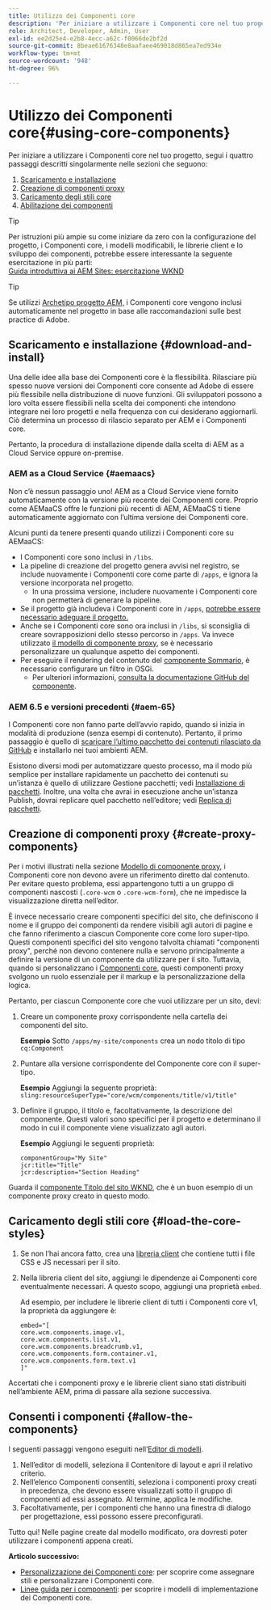 ```yaml
---
title: Utilizzo dei Componenti core
description: 'Per iniziare a utilizzare i Componenti core nel tuo progetto, segui questi tre passaggi: scarica e installa, crea componenti proxy, carica gli stili core e consenti i componenti sui tuoi modelli.'
role: Architect, Developer, Admin, User
exl-id: ee2d25e4-e2b8-4ecc-a62c-f0066de2bf2d
source-git-commit: 8beae61676340e8aafaee469018d865ea7ed934e
workflow-type: tm+mt
source-wordcount: '948'
ht-degree: 96%

---
```


# Utilizzo dei Componenti core{#using-core-components}

Per iniziare a utilizzare i Componenti core nel tuo progetto, segui i quattro passaggi descritti singolarmente nelle sezioni che seguono:

1. [Scaricamento e installazione](#download-and-install)
1. [Creazione di componenti proxy](#create-proxy-components)
1. [Caricamento degli stili core](#load-the-core-styles)
1. [Abilitazione dei componenti](#allow-the-components)

>[!TIP]
>
>Per istruzioni più ampie su come iniziare da zero con la configurazione del progetto, i Componenti core, i modelli modificabili, le librerie client e lo sviluppo dei componenti, potrebbe essere interessante la seguente esercitazione in più parti:\
>[Guida introduttiva ai AEM Sites: esercitazione WKND](https://experienceleague.adobe.com/docs/experience-manager-learn/getting-started-wknd-tutorial-develop/overview.html?lang=it)

>[!TIP]
>
>Se utilizzi [Archetipo progetto AEM,](/help/developing/archetype/overview.md) i Componenti core vengono inclusi automaticamente nel progetto in base alle raccomandazioni sulle best practice di Adobe.

## Scaricamento e installazione {#download-and-install}

Una delle idee alla base dei Componenti core è la flessibilità. Rilasciare più spesso nuove versioni dei Componenti core consente ad Adobe di essere più flessibile nella distribuzione di nuove funzioni. Gli sviluppatori possono a loro volta essere flessibili nella scelta dei componenti che intendono integrare nei loro progetti e nella frequenza con cui desiderano aggiornarli. Ciò determina un processo di rilascio separato per AEM e i Componenti core.

Pertanto, la procedura di installazione dipende dalla scelta di AEM as a Cloud Service oppure on-premise.

### AEM as a Cloud Service {#aemaacs}

Non c’è nessun passaggio uno! AEM as a Cloud Service viene fornito automaticamente con la versione più recente dei Componenti core. Proprio come AEMaaCS offre le funzioni più recenti di AEM, AEMaaCS ti tiene automaticamente aggiornato con l’ultima versione dei Componenti core.

Alcuni punti da tenere presenti quando utilizzi i Componenti core su AEMaaCS:

* I Componenti core sono inclusi in `/libs`.
* La pipeline di creazione del progetto genera avvisi nel registro, se include nuovamente i Componenti core come parte di `/apps`, e ignora la versione incorporata nel progetto.
   * In una prossima versione, includere nuovamente i Componenti core non permetterà di generare la pipeline.
* Se il progetto già includeva i Componenti core in `/apps`, [potrebbe essere necessario adeguare il progetto.](/help/developing/overview.md#via-aemaacs)
* Anche se i Componenti core sono ora inclusi in `/libs`, si sconsiglia di creare sovrapposizioni dello stesso percorso in `/apps`. Va invece utilizzato [il modello di componente proxy](/help/developing/guidelines.md#proxy-component-pattern), se è necessario personalizzare un qualunque aspetto dei componenti.
* Per eseguire il rendering del contenuto del [componente Sommario](/help/components/tableofcontents.md), è necessario configurare un filtro in OSGi.
   * Per ulteriori informazioni, [consulta la documentazione GitHub del componente](https://adobe.com/go/aem_cmp_tech_tableofcontents_v1_it).

### AEM 6.5 e versioni precedenti {#aem-65}

I Componenti core non fanno parte dell’avvio rapido, quando si inizia in modalità di produzione (senza esempi di contenuto). Pertanto, il primo passaggio è quello di [scaricare l’ultimo pacchetto dei contenuti rilasciato da GitHub](https://github.com/adobe/aem-core-wcm-components/releases/latest) e installarlo nei tuoi ambienti AEM.

Esistono diversi modi per automatizzare questo processo, ma il modo più semplice per installare rapidamente un pacchetto dei contenuti su un’istanza è quello di utilizzare Gestione pacchetti; vedi [Installazione di pacchetti](https://experienceleague.adobe.com/docs/experience-manager-65/administering/contentmanagement/package-manager.html?lang=it#installing-packages). Inoltre, una volta che avrai in esecuzione anche un’istanza Publish, dovrai replicare quel pacchetto nell’editore; vedi [Replica di pacchetti](https://experienceleague.adobe.com/docs/experience-manager-65/administering/contentmanagement/package-manager.html?lang=it#replicating-packages).

## Creazione di componenti proxy {#create-proxy-components}

Per i motivi illustrati nella sezione [Modello di componente proxy](/help/developing/guidelines.md#proxy-component-pattern), i Componenti core non devono avere un riferimento diretto dal contenuto. Per evitare questo problema, essi appartengono tutti a un gruppo di componenti nascosti (`.core-wcm` o `.core-wcm-form`), che ne impedisce la visualizzazione diretta nell’editor.

È invece necessario creare componenti specifici del sito, che definiscono il nome e il gruppo dei componenti da rendere visibili agli autori di pagine e che fanno riferimento a ciascun Componente core come loro super-tipo. Questi componenti specifici del sito vengono talvolta chiamati &quot;componenti proxy&quot;, perché non devono contenere nulla e servono principalmente a definire la versione di un componente da utilizzare per il sito. Tuttavia, quando si personalizzano i [Componenti core](/help/developing/customizing.md), questi componenti proxy svolgono un ruolo essenziale per il markup e la personalizzazione della logica.

Pertanto, per ciascun Componente core che vuoi utilizzare per un sito, devi:

1. Creare un componente proxy corrispondente nella cartella dei componenti del sito.

   **Esempio**
Sotto `/apps/my-site/components` crea un nodo titolo di tipo `cq:Component`

1. Puntare alla versione corrispondente del Componente core con il super-tipo.

   **Esempio**
Aggiungi la seguente proprietà:\
   `sling:resourceSuperType="core/wcm/components/title/v1/title"`

1. Definire il gruppo, il titolo e, facoltativamente, la descrizione del componente. Questi valori sono specifici per il progetto e determinano il modo in cui il componente viene visualizzato agli autori.

   **Esempio**
Aggiungi le seguenti proprietà:

   ```shell
   componentGroup="My Site"
   jcr:title="Title"  
   jcr:description="Section Heading"
   ```

Guarda il [componente Titolo del sito WKND](https://github.com/adobe/aem-guides-wknd/blob/master/ui.apps/src/main/content/jcr_root/apps/wknd/components/title/.content.xml), che è un buon esempio di un componente proxy creato in questo modo.

## Caricamento degli stili core {#load-the-core-styles}

1. Se non l’hai ancora fatto, crea una [libreria client](https://experienceleague.adobe.com/docs/experience-manager-cloud-service/implementing/developing/full-stack/clientlibs.html?lang=it) che contiene tutti i file CSS e JS necessari per il sito.
1. Nella libreria client del sito, aggiungi le dipendenze ai Componenti core eventualmente necessari. A questo scopo, aggiungi una proprietà `embed`.

   Ad esempio, per includere le librerie client di tutti i Componenti core v1, la proprietà da aggiungere è:

   ```shell
   embed="[  
   core.wcm.components.image.v1,  
   core.wcm.components.list.v1,  
   core.wcm.components.breadcrumb.v1,  
   core.wcm.components.form.container.v1,  
   core.wcm.components.form.text.v1  
   ]"
   ```

Accertati che i componenti proxy e le librerie client siano stati distribuiti nell’ambiente AEM, prima di passare alla sezione successiva.

## Consenti i componenti {#allow-the-components}

I seguenti passaggi vengono eseguiti nell’[Editor di modelli](https://experienceleague.adobe.com/docs/experience-manager-cloud-service/sites/authoring/features/templates.html?lang=it).

1. Nell’editor di modelli, seleziona il Contenitore di layout e apri il relativo criterio.
1. Nell’elenco Componenti consentiti, seleziona i componenti proxy creati in precedenza, che devono essere visualizzati sotto il gruppo di componenti ad essi assegnato. Al termine, applica le modifiche.
1. Facoltativamente, per i componenti che hanno una finestra di dialogo per progettazione, essi possono essere preconfigurati.

Tutto qui! Nelle pagine create dal modello modificato, ora dovresti poter utilizzare i componenti appena creati.

**Articolo successivo:**

* [Personalizzazione dei Componenti core](/help/developing/customizing.md): per scoprire come assegnare stili e personalizzare i Componenti core.
* [Linee guida per i componenti](/help/developing/guidelines.md): per scoprire i modelli di implementazione dei Componenti core.
